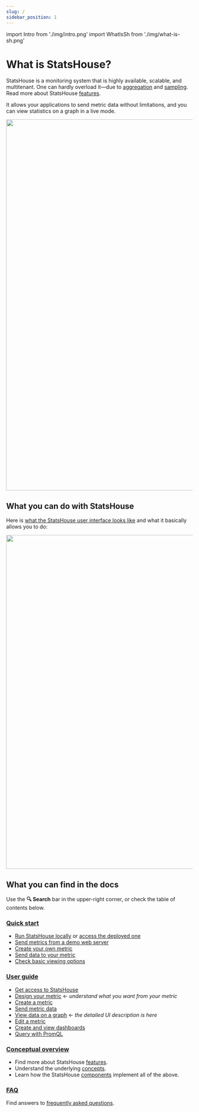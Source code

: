 ```yaml
---
slug: /
sidebar_position: 1 
---
```


import Intro from './img/intro.png'
import WhatIsSh from './img/what-is-sh.png'

# What is StatsHouse?

StatsHouse is a monitoring system that is highly available, scalable, and multitenant.
One can hardly overload it—due to [aggregation](conceptual%20overview/concepts.md#aggregation) and 
[sampling](conceptual%20overview/concepts.md#sampling).
Read more about StatsHouse [features](conceptual%20overview/features.md).

It allows your applications to send metric data without limitations, and you can view statistics on a graph in a live 
mode.

<img src={WhatIsSh} width="1000"/>

## What you can do with StatsHouse

Here is [what the StatsHouse user interface looks like](guides/view-graph.md) and what it basically allows you to do:

<img src={Intro} width="900"/>

## What you can find in the docs

Use the **🔍 Search** bar in the upper-right corner, or check the table of contents below.

### [Quick start](quick-start.md)

* [Run StatsHouse locally](quick-start.md#run-statshouse-locally) or 
[access the deployed one](quick-start.md#get-internal-permissions)
* [Send metrics from a demo web server](quick-start.md#send-metrics-from-a-demo-web-server)
* [Create your own metric](quick-start.md#create-your-metric)
* [Send data to your metric](quick-start.md#send-data-to-your-metric)
* [Check basic viewing options](quick-start.md#check-basic-viewing-options)

### [User guide](guides)

* [Get access to StatsHouse](guides/access-cluster.md)
* [Design your metric](guides/design-metric.md) <text className="orange-text">← _understand what you want from 
  your metric_</text>
* [Create a metric](guides/create-metric.md)
* [Send metric data](guides/send-data.md)
* [View data on a graph](guides/view-graph.md) <text className="orange-text">← _the detailed UI description is 
  here_</text>
* [Edit a metric](guides/edit-metrics.md)
* [Create and view dashboards](guides/dashboards.md)
* [Query with PromQL](guides/query-wth-promql.md)

### [Conceptual overview](conceptual%20overview/features.md)

* Find more about StatsHouse [features](conceptual%20overview/features.md).
* Understand the underlying [concepts](conceptual%20overview/concepts.md).
* Learn how the StatsHouse [components](conceptual%20overview/components.md) implement all of the above.

### [FAQ](faq.md)

Find answers to [frequently asked questions](faq.md).
